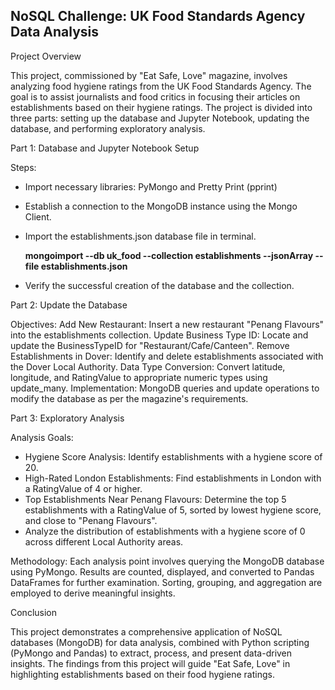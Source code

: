 ## NoSQL Challenge: UK Food Standards Agency Data Analysis

Project Overview

This project, commissioned by "Eat Safe, Love" magazine, involves analyzing food hygiene ratings from the UK Food Standards Agency. The goal is to assist journalists and food critics in focusing their articles on establishments based on their hygiene ratings. The project is divided into three parts: setting up the database and Jupyter Notebook, updating the database, and performing exploratory analysis.

Part 1: Database and Jupyter Notebook Setup

Steps:
- Import necessary libraries: PyMongo and Pretty Print (pprint)
- Establish a connection to the MongoDB instance using the Mongo Client.
- Import the establishments.json database file in terminal.
 
  <b>mongoimport --db uk_food --collection establishments --jsonArray --file establishments.json</b>

  
- Verify the successful creation of the database and the collection.


Part 2: Update the Database

Objectives:
Add New Restaurant: Insert a new restaurant "Penang Flavours" into the establishments collection.
Update Business Type ID: Locate and update the BusinessTypeID for "Restaurant/Cafe/Canteen".
Remove Establishments in Dover: Identify and delete establishments associated with the Dover Local Authority.
Data Type Conversion: Convert latitude, longitude, and RatingValue to appropriate numeric types using update_many.
Implementation:
MongoDB queries and update operations to modify the database as per the magazine's requirements.

Part 3: Exploratory Analysis

Analysis Goals:
- Hygiene Score Analysis: Identify establishments with a hygiene score of 20.
- High-Rated London Establishments: Find establishments in London with a RatingValue of 4 or higher.
- Top Establishments Near Penang Flavours: Determine the top 5 establishments with a RatingValue of 5, sorted by lowest hygiene score, and close to "Penang Flavours".
- Analyze the distribution of establishments with a hygiene score of 0 across different Local Authority areas.

Methodology:
Each analysis point involves querying the MongoDB database using PyMongo.
Results are counted, displayed, and converted to Pandas DataFrames for further examination.
Sorting, grouping, and aggregation are employed to derive meaningful insights.


Conclusion

This project demonstrates a comprehensive application of NoSQL databases (MongoDB) for data analysis, combined with Python scripting (PyMongo and Pandas) to extract, process, and present data-driven insights. The findings from this project will guide "Eat Safe, Love" in highlighting establishments based on their food hygiene ratings.
